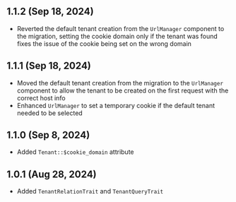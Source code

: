 ## 1.1.2 (Sep 18, 2024)

- Reverted the default tenant creation from the `UrlManager` component to the migration, setting the cookie domain only
  if the tenant was found fixes the issue of the cookie being set on the wrong domain

## 1.1.1 (Sep 18, 2024)

- Moved the default tenant creation from the migration to the `UrlManager` component to allow the tenant to be created
  on the first request with the correct host info
- Enhanced `UrlManager` to set a temporary cookie if the default tenant needed to be selected

## 1.1.0 (Sep 8, 2024)

- Added `Tenant::$cookie_domain` attribute

## 1.0.1 (Aug 28, 2024)

- Added `TenantRelationTrait` and `TenantQueryTrait`